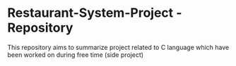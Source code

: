 # Restaurant-System-Project - Repository

This repository aims to summarize project related to C language which have been worked on during free time (side project)
